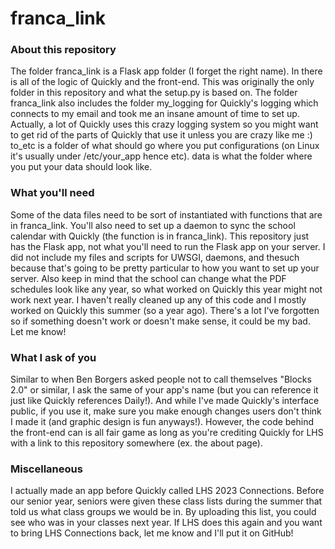 # franca_link
### About this repository
The folder franca_link is a Flask app folder (I forget the right name). In there is all of the logic of Quickly and the front-end. This was originally the only folder in this repository and what the setup.py is based on.
The folder franca_link also includes the folder my_logging for Quickly's logging which connects to my email and took me an insane amount of time to set up. Actually, a lot of Quickly uses this crazy logging system so you might want to get rid of the parts of Quickly that use it unless you are crazy like me :)
to_etc is a folder of what should go where you put configurations (on Linux it's usually under /etc/your_app hence etc).
data is what the folder where you put your data should look like.
### What you'll need
Some of the data files need to be sort of instantiated with functions that are in franca_link.
You'll also need to set up a daemon to sync the school calendar with Quickly (the function is in franca_link).
This repository just has the Flask app, not what you'll need to run the Flask app on your server. I did not include my files and scripts for UWSGI, daemons, and thesuch because that's going to be pretty particular to how you want to set up your server.
Also keep in mind that the school can change what the PDF schedules look like any year, so what worked on Quickly this year might not work next year.
I haven't really cleaned up any of this code and I mostly worked on Quickly this summer (so a year ago). There's a lot I've forgotten so if something doesn't work or doesn't make sense, it could be my bad. Let me know!
### What I ask of you
Similar to when Ben Borgers asked people not to call themselves "Blocks 2.0" or similar, I ask the same of your app's name (but you can reference it just like Quickly references Daily!). And while I've made Quickly's interface public, if you use it, make sure you make enough changes users don't think I made it (and graphic design is fun anyways!). However, the code behind the front-end can is all fair game as long as you're crediting Quickly for LHS with a link to this repository somewhere (ex. the about page).
### Miscellaneous
I actually made an app before Quickly called LHS 2023 Connections. Before our senior year, seniors were given these class lists during the summer that told us what class groups we would be in. By uploading this list, you could see who was in your classes next year. If LHS does this again and you want to bring LHS Connections back, let me know and I'll put it on GitHub!
